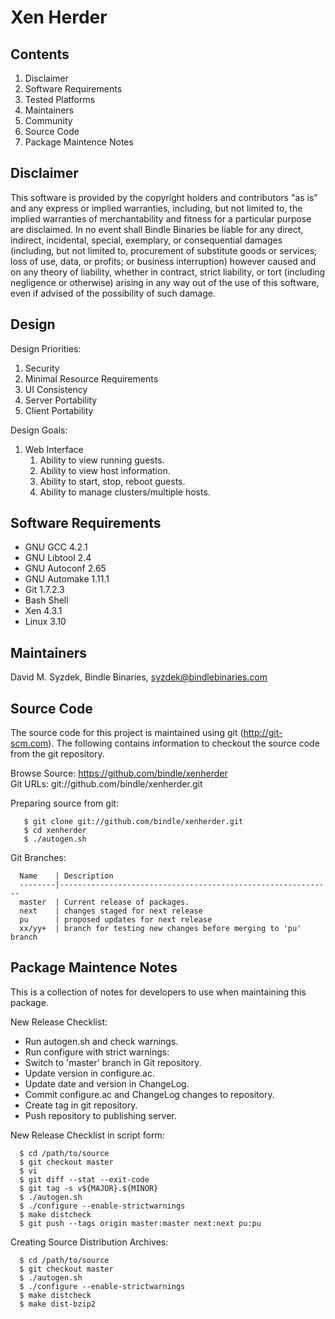 
Xen Herder
==========


Contents
--------

   1. Disclaimer
   2. Software Requirements
   3. Tested Platforms
   4. Maintainers
   5. Community
   6. Source Code
   7. Package Maintence Notes


Disclaimer
----------

   This software is provided by the copyright holders and contributors "as
   is" and any express or implied warranties, including, but not limited to,
   the implied warranties of merchantability and fitness for a particular
   purpose are disclaimed. In no event shall Bindle Binaries be liable for
   any direct, indirect, incidental, special, exemplary, or consequential
   damages (including, but not limited to, procurement of substitute goods or
   services; loss of use, data, or profits; or business interruption) however
   caused and on any theory of liability, whether in contract, strict
   liability, or tort (including negligence or otherwise) arising in any way
   out of the use of this software, even if advised of the possibility of
   such damage.


Design
------

   Design Priorities:

   1. Security
   2. Minimal Resource Requirements
   3. UI Consistency
   3. Server Portability
   4. Client Portability

   Design Goals:

   1. Web Interface
      1. Ability to view running guests.
      2. Ability to view host information.
      3. Ability to start, stop, reboot guests.
      4. Ability to manage clusters/multiple hosts.


Software Requirements
---------------------

   * GNU GCC 4.2.1
   * GNU Libtool 2.4
   * GNU Autoconf 2.65
   * GNU Automake 1.11.1
   * Git 1.7.2.3
   * Bash Shell
   * Xen 4.3.1
   * Linux 3.10


Maintainers
-----------

   David M. Syzdek,
   Bindle Binaries,
   syzdek@bindlebinaries.com


Source Code
-----------

   The source code for this project is maintained using git
   (http://git-scm.com).  The following contains information to checkout the
   source code from the git repository.

   Browse Source:   https://github.com/bindle/xenherder  
   Git URLs:        git://github.com/bindle/xenherder.git  

   Preparing source from git:

       $ git clone git://github.com/bindle/xenherder.git
       $ cd xenherder
       $ ./autogen.sh

   Git Branches:

      Name    | Description  
      --------|-------------------------------------------------------------  
      master  | Current release of packages.  
      next    | changes staged for next release  
      pu      | proposed updates for next release  
      xx/yy+  | branch for testing new changes before merging to 'pu' branch  


Package Maintence Notes
-----------------------

   This is a collection of notes for developers to use when maintaining this
   package.

   New Release Checklist:

   * Run autogen.sh and check warnings.
   * Run configure with strict warnings:
   * Switch to 'master' branch in Git repository.
   * Update version in configure.ac.
   * Update date and version in ChangeLog.
   * Commit configure.ac and ChangeLog changes to repository.
   * Create tag in git repository.
   * Push repository to publishing server.

   New Release Checklist in script form:

      $ cd /path/to/source
      $ git checkout master
      $ vi 
      $ git diff --stat --exit-code
      $ git tag -s v${MAJOR}.${MINOR}
      $ ./autogen.sh
      $ ./configure --enable-strictwarnings
      $ make distcheck
      $ git push --tags origin master:master next:next pu:pu

   Creating Source Distribution Archives:

      $ cd /path/to/source
      $ git checkout master
      $ ./autogen.sh
      $ ./configure --enable-strictwarnings
      $ make distcheck
      $ make dist-bzip2

